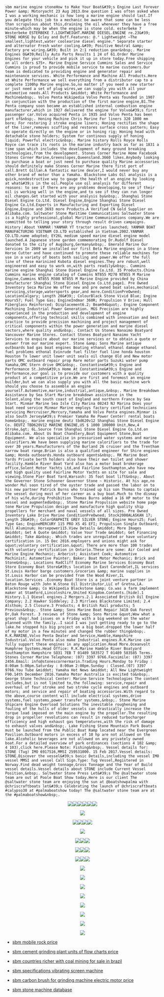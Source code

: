 
```
sbm marine engine stoneHow to Make Your Boat&#39;s Engine Last Forever Power &amp; Motoryacht 23 Aug 2013.One question I was often asked when I was a working mechanic is how long a marine engine should last.If you delegate this job to a mechanic be aware that some can be less than scrupulous about this,draining the oil whenever they have a free minute—which may be when the engine is stone cold. esterbeke 7 Westerbeke ESTERBEKE 7.LIGHTWEIGHT.MARINE DIESEL.ENGINE re.23&#39; STONE HORSE by Ecley and Duff.Features: @.° Lightweight —The smallest,lightest,water coolearine diesel engine.° Separate starter and alternator Fresh water cooling.&#39; Positive Neutral &amp; Factory pre wiring.&#39; Built in 2:1 reduction gear&nbsp;. Marine Engines O&#39;Reilly Auto Parts Results 1 24 of 61.Order Marine Engines for your vehicle and pick it up in store today.Free shipping on all orders $75+. Marine Engine Service Cummins Sales and Service Cummins is proud to provide mobile service to marine customers.Our team is dedicated to providing engine and generator repair and maintenance services. White Performance and Machine All Products.Here at White Performance we sell everything from a distributor cap to a complete 1100hp Marine engine.So,no matter if you need a new starter or just need a set of plug wires,we can supply you with all your automotive needs.All Products &middot; White Performance and Machine&nbsp;. Volvo Penta Wikipedia Volvo Penta was founded in 1907 in conjunction with the production of the first marine engine,B1.The Penta company soon became an established internal combustion engine manufacturer,which in 1927 delivered the engine for Volvo&#39;s first passenger car.Volvo acquired Penta in 1935 and Volvo Penta has been part of&nbsp;. Honing Machine Chris Marine For liners 320 1000 mm bore; For restoring 2 stroke engine liners; Honing rectifies the shape of the liner,removes scuffing and restores surface cross pattern; Easy to operate directly on the engine or in honing rig; Honing head with detachable stone holders; System for continous supply of honing liquid; Powerful electric&nbsp;. Marine history Rolls Royce Rolls Royce can trace its roots in the marine industry back as far as 1831 a time span which includes the development of many ground breaking technologies,from the development. Stones Corner Marine Home Facebook Stones Corner Marine,Greenslopes,Queensland.3660 likes.Anybody looking to purchase a boat or just need to purchase quality Marine accessories should definitely make Stones Corner Marine there first port of call.Brett Gillan.A fantastic marine dealer,I would never buy any other brand of motor than a Yamaha. Blackstone Labs Oil analysis is a quick,nondestructive way to gauge the health of an engine by looking at what&#39;s in the oil.People use oil analysis for different reasons: to see if there are any problems developing,to see if their oil is working well in the engine,and to see if they can run longer oil changes.Get started with your analysis by&nbsp;. Shanghai Stone Diesel Engine Co.Ltd. Diesel Engine,Engine Shanghai Stone Diesel Engine Co.Ltd.Experts in Manufacturing and Exporting Diesel Engine,Engine and 3693 more Products.A Verified CN Gold Supplier on Alibaba.com. Saltwater Stone Maritime Communications Saltwater Stone is a highly professional,global Maritime Communications company.We are committed to telling your story through result driven campaigns. History｜About YANMAR｜YANMAR YT tractor series launched; YANMAR BOAT MANUFACTURING VIETNAM CO.LTD established in Vietnam.2002.YANMAR CO.LTD.name adopted; EY26L medium speed marine diesel engine model launched.A Japanese stone garden commemorating Dr.Rudolf Diesel donated to the city of Augsburg,Germany&nbsp;. Emerald Marine Our Services In 2009 we installed our first Beta Marine engines in a Stone Horse Cutter and have continued to promote these reliable machines for use in a variety of boats both sailing and power.We offer the full line of these marinized Kubota diesel engines.They are robust,well engineered and easy to work on,with parts readily&nbsp;. Cummins marine engine Shanghai Stone Diesel Engine Co.Ltd. 35 Products.China Cummins marine engine catalog of Cummins NT855 M270 NT855 M Marine Engine,Cummins NT855 M300 NT855 M Marine Engine provided by China manufacturer Shanghai Stone Diesel Engine Co.Ltd.page1. Pre Owned Inventory Seca Marine We offer new and pre owned boat sales,mechanical servicing,storage,watersports gear,and more.ConditionPreOwned; LocationCalgary; Length 20&#39;; ColourBlack Stone Vivid Blue; Engine Hours57; Fuel Type Gas; EngineIndmar 360R; Propulsion V Drive; Hull Fiberglass Reinforced; Displacement6.2; Beam94&quot;. Engine Component Machining Industrial Power Generation. MGS Precision are highly experienced in the production and development of engine components,offering technical skills combined with innovation and best practice to provide precision machining and project management of critical components within the power generation and marine diesel sectors,where quality and&nbsp;. Contact Us Stones Nanaimo Boatyard Vancouver Marine Stores. Contact Stones Boatyard Nanaimo Yacht Services to enquire about our marine services or to obtain a quote or answer from our marine expert. Stone &amp; Sons Marine antique outboards bad gas boat engines Boating ethanol ethanol damage ethanol fuel problems ethonal Evinrude fuel filter fuel line honda houston Houston Tx lower unit lower unit seals oil change Old and New motor parts OMC outboard repair prop Rare motor parts Suzuki water pump Yamaha,OMC Stern drive OMC&nbsp;. Constantine&#39;s Engine and Performance St.John&#39;s Home At Constantine&#39;s Engine and Performance,our goal is to provide our customers with a quality product at a competitive price.We are first and foremost an engine builder,but we can also supply you with all the basic machine work should you choose to assemble an engine yourself.Automotive,marine,industrial,antique,&nbsp;. Marine Breakdown Assistance by Sea Start Marine breakdown assistance in the Solent,along the south coast of England and northern France by Sea Start. Minmar Marine Sea Isle City Marina 08243 NJ Marina Does your boat need service Minmar Marine employs factory certified technicians servicing Mercruiser,Mercury,Yamaha and Volvo Penta engines.Minmar is also South Jersey&#39;s Premier Yamaha Re Power Center! rental boats home&nbsp;. marine engine deutz tbd620v12 Shanghai Stone Diesel Engine Co. DEUTZ TBD620V12 MARINE ENGINE,US $ 1000 100000 Unit,New,4 Stroke,&gt; 6L.Source from Shanghai Stone Diesel Engine Co.Ltd.on Alibaba.com. About Us Boat Chandlery,Boat Equipment Stone,Boat Equipment. We also specialise in pressurised water systems and marine calorifiers.We have been supplying marine calorifiers to the trade for over 30 years.Manufacturers of the Burland 26 cruiser and the Trentham narrow boat range.Brian is also a qualified engineer for Shire engines &amp; Honda outboards.Honda outboard agents&nbsp;. RK Marine Boat Yards Private berth holders also have their own toilet and shower facility.Hamble River Boat Yard also has a motor boat brokerage office,Solent Motor Yachts Ltd,and Fairline Southampton,who have new and high quality used Fairline Motor Yachts on site for sale and viewing.Stone Pier Boat Yard,Warsash: 35 foot boat lift&nbsp;. About the Governor Stone Schooner Governor Stone ~ Historic. At his age,no wonder Mul soon tired of the oyster trade and passed the labor on to his new partner Patrick Burns who trained up his son Thomas to captain the vessel during most of her career as a buy boat.Much to the dismay of his wife,during Prohibition Thomas Burns added a 16 HP motor to the vessel and augmented&nbsp;. Stone Marine Propulsion website home page tone Marine Propulsion design and manufacture high quality ship propellers for merchant and naval vessels of all sizes. Pre Owned Inventory Lake Drive Marine ConditionPreOwned; Stock2000ALASKAN 17; Length 20&#39;; ColorGRAPHITE GREY SILVER STONE; Engine Hours25; Fuel Type Gas; EngineMERCURY 115 PRO XS 4S EFI; Propulsion Single Outboard; Hull Aluminum; Horsepower115.View Details &middot; More Images &middot; Get A Quote &middot; Value Your Trade &middot; Get Financing &middot; Take A&nbsp;. Which trades are unregulated or have voluntary certification in. 15 Dec 2016.employers and unions might ask for &quot;voluntary certification.&quot; There are more than 100 trades with voluntary certification in Ontario.These are some: Air Cooled and Marine Engine Mechanic; Arborist; Assistant Cook; Automotive Machinist; Automotive Painter; Baker; Boat Motor Mechanic; Brick and Stone&nbsp;. Locations RadCliff Economy Marine Services Economy Boat Store Economy Boat Store&#39;s location in East Carondelet,IL services St.Louis Harbor barge customers.Groceries &amp; marine supplies in St.Louis Harbor can be provided from the Wood River,IL location.Services .Economy Boat Store is a joint venture partner in Baton Rouge with John W.Stone Oil Distributor,LLC of Gretna,LA. Blackstone &amp; Co Wikipedia Blackstone &amp; Co.was a farm implement maker at Stamford,Lincolnshire,United Kingdom.Contents.[hide].1 History.1.1 Diesel engines.2 Mergers.2.1 Associated British Oil Engine Company; 2.2 Hawker Siddeley; 2.3 Mirrlees Blackstone Limited; 2.4 Alsthom; 2.5 Closure.3 Products; 4 British Rail products; 5 Previous&nbsp;. Stone &amp; Sons Marine Boat Repair 3410 Oak Forest Dr,Oak Forest. 3 reviews of Stone &amp; Sons Marine &quot;Wow what a great shop!.had issues on a Friday with a big weekend on the water planned with the family..I said I was just getting ready to go to the lake.he stopped his big project on a big boat.dropped the lower half of my motor in a few minutes and changed the rubber thing&nbsp;. R.K.MARINE,Volvo Penta Dealer and Service,Hamble,Hampshire Industrial.Volvo Penta also make Industrial engines.R.K.Marine can fully support these engines in any application.Read More.Oceanvolt Humphree Systems.Head Office: R.K.Marine Hamble River Boatyard Southampton Hampshire SO31 7EB T 01489 583572 T 01489 583585 Terms. Stones Corner Marine Telephone: (07) 3397 9766.Facsimile: (07) 3397 2456.Email: info@stonescornermarin.Trading Hours.Monday to Friday : 8:00am 5:00pm.Saturday : 8:00am 2:00pm.Sunday : Closed.(07) 3397 9766.You Tube &middot; Yamaha Hot News &middot; All New Lightweight F90.14th December 2016.Yamaha Motor Australia is excited to&nbsp;. George Stone Technical Center: Marine Service Technologies The content includes,but is not limited to,the following: service,repair and overhaul of four stroke and two stroke cycle engines and outboard motors; and service and repair of boating accessories.With regard to the above,course content will include electrical systems,drive systems,fuel systems,power transfer systems,&nbsp;. Stone Marine Shipcare Engine Overload Solutions The inevitable roughening and fouling of the hulls of older vessels can drastically increase the torque load imposed on the main engine by the propeller.The resulting drop in propeller revolutions can result in reduced turbocharger efficiency and high exhaust gas temperatures,with the risk of damage to exhaust valves and&nbsp;. Lake Fishing Stone Mountain Park Boats must be launched from the Public Boat Ramp located near the Evergreen Pavilion.Outboard motors in excess of 10 hp are not allowed on the lake.Alcoholic beverages are not allowed on any privately owned boat.For a detailed overview of park ordinances (sections 4 102 &amp; 4 103),click here.Please Note: Fishing&nbsp;. Vessel details for: STONE (Tug) IMO 6917516,MMSI 259531000. 15 Feb 2017.Vessel details: STONE.Discover the vessel&#39;s basic Details,including the vessel IMO vessel MMSI and vessel Call Sign.Type: Tug Vessel,Registered in Norway.Find dead weight tonnage,Gross Tonnage and the Year of Build vessel details.Vessel details about STONE include Current Vessel Position,&nbsp;. Saltwater Stone Press Let&#39;s The @saltwater stone team are out at Poole Boat Show today.Here is our client The @saltwater stone team are enjoying the sun at @boatshowpalma with @chriscraftboats let&#39;s Celebrating the launch of @chriscraftboats #calypso30 at #palmaboatshow today! The @saltwater stone team are at the #palmaboatshow&nbsp;. 
```

<div align="center">
  
<a rel="nofollow" href="https://m.shibang-china.com?f=github&k=sbm+marine+engine+stone"><img src="https://static.shibang-china.com/en/l.png"></a><img src="https://static.shibang-china.com/en/hw.png"><a rel="nofollow" href="https://m.shibang-china.com/product/?f=github&k=sbm+marine+engine+stone"><img src="https://static.shibang-china.com/en/p.png"></a><a rel="nofollow" href="https://m.shibang-china.com/cases/?f=github&k=sbm+marine+engine+stone"><img src="https://static.shibang-china.com/en/c.png"></a><a rel="nofollow" href="https://m.shibang-china.com/news/?f=github&k=sbm+marine+engine+stone"><img src="https://static.shibang-china.com/en/n.png"></a><a rel="nofollow" href="https://m.shibang-china.com?f=github&k=sbm+marine+engine+stone"><img src="https://static.shibang-china.com/en/m.png"></a>

<a rel="nofollow" href="https://m.shibang-china.com/product/?f=github&k=sbm+marine+engine+stone"><img src="https://static.shibang-china.com/en/b.jpg"></a>
  
<a rel="nofollow" href="https://m.shibang-china.com/solution-aggregate.html?f=github&k=sbm+marine+engine+stone"><img src="https://static.shibang-china.com/en/a.jpg"></a><a rel="nofollow" href="https://m.shibang-china.com/solution-mine.html?f=github&k=sbm+marine+engine+stone"><img src="https://static.shibang-china.com/en/m.jpg"></a><a rel="nofollow" href="https://m.shibang-china.com/solution-mill.html?f=github&k=sbm+marine+engine+stone"><img src="https://static.shibang-china.com/en/g.jpg"></a><a rel="nofollow" href="https://m.shibang-china.com/solution-epc.html?f=github&k=sbm+marine+engine+stone"><img src="https://static.shibang-china.com/en/e.jpg"></a>

<a rel="nofollow" href="https://m.shibang-china.com/product/?f=github&k=sbm+marine+engine+stone"><img src="https://static.shibang-china.com/en/a-p.png"></a>

<a rel="nofollow" href="https://m.shibang-china.com/product/crusher/c6x.html?f=github&k=sbm+marine+engine+stone"><img src="https://static.shibang-china.com/en/j.jpg"></a><a rel="nofollow" href="https://m.shibang-china.com/product/crusher/ci5x.html?f=github&k=sbm+marine+engine+stone"><img src="https://static.shibang-china.com/en/i.jpg"></a><a rel="nofollow" href="https://m.shibang-china.com/product/crusher/hst.html?f=github&k=sbm+marine+engine+stone"><img src="https://static.shibang-china.com/en/c.jpg"></a>

<a rel="nofollow" href="https://m.shibang-china.com/product/mill/mtw.html?f=github&k=sbm+marine+engine+stone"><img src="https://static.shibang-china.com/en/mtw.jpg"></a><a rel="nofollow" href="https://m.shibang-china.com/product/mill/scm.html?f=github&k=sbm+marine+engine+stone"><img src="https://static.shibang-china.com/en/scm.jpg"></a><a rel="nofollow" href="https://m.shibang-china.com/product/mill/lm.html?f=github&k=sbm+marine+engine+stone"><img src="https://static.shibang-china.com/en/lm.jpg"></a>

<a rel="nofollow" href="https://m.shibang-china.com/product/sand/vsi6x.html?f=github&k=sbm+marine+engine+stone"><img src="https://static.shibang-china.com/en/6x.jpg"></a><a rel="nofollow" href="https://m.shibang-china.com/product/sand/vu.html?f=github&k=sbm+marine+engine+stone"><img src="https://static.shibang-china.com/en/vu.jpg"></a><a rel="nofollow" href="https://m.shibang-china.com/product/mobile/klun.html?f=github&k=sbm+marine+engine+stone"><img src="https://static.shibang-china.com/en/k.jpg"></a>

<a rel="nofollow" href="https://m.shibang-china.com/cases/?f=github&k=sbm+marine+engine+stone"><img src="https://static.shibang-china.com/en/case.png"></a>

<a rel="nofollow" href="https://m.shibang-china.com/cases/aggregate/202.html?f=github&k=sbm+marine+engine+stone"><img src="https://static.shibang-china.com/en/c-1.jpg"></a>

<a rel="nofollow" href="https://m.shibang-china.com/cases/aggregate/203.html?f=github&k=sbm+marine+engine+stone"><img src="https://static.shibang-china.com/en/c-2.jpg"></a>

<a rel="nofollow" href="https://m.shibang-china.com/cases/mill/123.html?f=github&k=sbm+marine+engine+stone"><img src="https://static.shibang-china.com/en/c-3.jpg"></a>

<a rel="nofollow" href="https://m.shibang-china.com/contact_us.html?f=github&k=sbm+marine+engine+stone"><img src="https://static.shibang-china.com/en/contact.png"></a>

<a rel="nofollow" href="https://swt.shibang-china.com/?f=github&k=sbm+marine+engine+stone"><img src="https://static.shibang-china.com/en/chat.png"></a>

<a rel="nofollow" href="https://whatsapp.shibangsoft.com/WhatsApp.php?f=github&k=sbm+marine+engine+stone"><img src="https://static.shibang-china.com/en/whatsapp.png"></a>

<a rel="nofollow" href="https://m.shibang-china.com/?f=github&k=sbm+marine+engine+stone"><img src="https://static.shibang-china.com/en/website.png"></a>

</div>


* [sbm mobile rock price](sbm%20mobile%20rock%20price.md)

* [sbm cement grinding plant units of flow charts price](sbm%20cement%20grinding%20plant%20units%20of%20flow%20charts%20price.md)

* [sbm countries richer with coal mining for sale in brazil](sbm%20countries%20richer%20with%20coal%20mining%20for%20sale%20in%20brazil.md)

* [sbm specifications vibrating screen machine](sbm%20specifications%20vibrating%20screen%20machine.md)

* [sbm carbon brush for grinding machine electric motor price](sbm%20carbon%20brush%20for%20grinding%20machine%20electric%20motor%20price.md)

* [sbm stone machine database](sbm%20stone%20machine%20database.md)